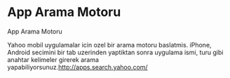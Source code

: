 # App Arama Motoru


App Arama Motoru



Yahoo mobil uygulamalar icin ozel bir arama motoru baslatmis. iPhone, Android secimini bir tab uzerinden yaptiktan sonra uygulama ismi, turu gibi anahtar kelimeler girerek arama yapabiliyorsunuz.http://apps.search.yahoo.com/




